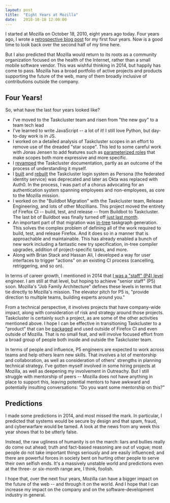 ```yaml
---
layout: post
title:  "Eight Years at Mozilla"
date:   2018-10-18 12:00:00
---
```


I started at Mozilla on October 18, 2010, eight years ago today.
Four years ago, I wrote a [retrospective blog post](http://code.v.igoro.us/posts/2014/10/four-years-at-mozilla.html) for my first four years.
Now is a good time to look back over the second half of my time here.

But I also predicted that Mozilla would return to its roots as a community organization focused on the health of the Internet, rather than a small mobile software vendor.
This was wishful thinking in 2014, but happily has come to pass.
Mozilla has a broad portfolio of active projects and products supporting the future of the web, many of them broadly inclusive of contributions outside the company.

## Four Years!

So, what have the last four years looked like?

 * I've moved to the Taskcluster team and risen from "the new guy" to a team tech lead
 * I've learned to write JavaScript -- a lot of it!
   I still love Python, but day-to-day work is in JS.
 * I worked on a detailed analysis of Taskcluster scopes in an effort to remove use of the dreaded "star scope".
   This led to some careful work with Jonas Jensen to add features such as [parameterized roles](http://code.v.igoro.us/posts/2017/12/parameterized-roles.html) that make scopes both more expressive and more specific.
 * I [revamped](http://code.v.igoro.us/posts/2017/06/taskcluster-manual.html) the Taskcluster documentation, partly as an outcome of the process of understanding it myself.
 * I [built](http://code.v.igoro.us/posts/2016/02/taskcluster-login-ldap.html) and [rebuilt](http://code.v.igoro.us/posts/2016/03/taskcluster-login-creds-mgmt.html) the Taskcluster login system as Persona (the federated identity service) was deprecated and later as Okta was replaced with Auth0.
   In the process, I was part of a chorus advocating for an authentication system spanning employees and non-employees, as core to the Mozilla mission.
 * I worked on the "Buildbot Migration" with the Taskcluster team, Release Engineering, and lots of other Mozillians.
   This project moved the entirety of Firefox CI -- build, test, and release -- from Buildbot to Taskcluster.
   The last bit of Buildbot was finally turned off [just last month](https://atlee.ca/blog/posts/so-long-buildbot.html).
 * An important part of that migration was [in-tree](http://code.v.igoro.us/posts/2016/08/whats-so-special-about-in-tree.html) taskgraph generation.
   This solves the complex problem of defining all of the work required to build, test, and release Firefox.
   And it does so in a manner that is approachable and maintainable.
   This has already enabled a bunch of new work including a fantastic new try specification, in-tree compiler upgrades, addition of project-specific tasks, and more.
 * Along with Brian Stack and Hassan Ali, I developed a way for user interfaces to trigger "actions" on an existing CI process (cancelling, retriggering, and so on).

In terms of career growth, I mentioned in 2014 that [I was a "staff" (P4) level](https://gist.github.com/djmitche/2a61ef749da776d080bd53182ab2f126) engineer.
I am still at that level, but hoping to achieve "senior staff" (P5) soon.
Mozilla's "Job Family Architecture" defines these levels in terms that tie directly to Mozilla's mission.
The elevator pitch for P5 is, "provide direction to multiple teams, building experts around you."

From a technical perspective, it involves projects that have company-wide impact, along with consideration of risk and strategy around those projects.
Taskcluster is certainly such a project, as are some of the other activities mentioned above.
I hope I can be effective in transitioning Taskcluster to a "product" that can be [packaged](http://code.v.igoro.us/posts/2018/05/shipped-and-hosted-software.html) and used outside of Firefox CI and even outside of Mozilla.
That is no small feat, and will involve focused effort from a broad group of people both inside and outside the Taskcluster team.

In terms of people and influence, P5 engineers are expected to work across teams and help others learn new skills.
That involves a lot of mentorship and collaboration, as well as consideration of others' strengths in planning technical strategy.
I've gotten myself involved in some hiring projects at Mozilla, as well as deepening my involvement in Outreachy.
But I still struggle with mentorship of peers -- Mozilla does not have anything in place to support this, leaving potential mentors to have awkward and potentially insulting conversations: "Do you want some mentorship on this?"

## Predictions

I made some predictions in 2014, and most missed the mark.
In particular, I predicted that systems would be secure by design and that spam, fraud, and cyberwarfare would be tamed.
A look at the news from any week this year shows that to be utterly false.

Instead, the raw ugliness of humanity is on the march:
liars and bullies really do come out ahead;
truth and fact-based reasoning are out of vogue;
most people do not take important things seriously and are easily influenced; and
there are powerful forces in society bent on hurting other people to serve their own selfish ends.
It's a massively unstable world and predictions even at the three- or six-month range are, I think, foolish.

I hope that, over the next four years, Mozilla can have a bigger impact on the future of the web -- and through it on the world.
And I hope that I can increase my impact on the company and on the software-development industry in general.
